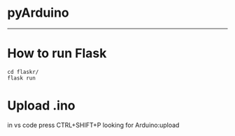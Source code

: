 # pyArduino

<hr>

# How to run Flask
```shell
cd flaskr/
flask run
```
# Upload .ino
in vs code press CTRL+SHIFT+P
looking for Arduino:upload